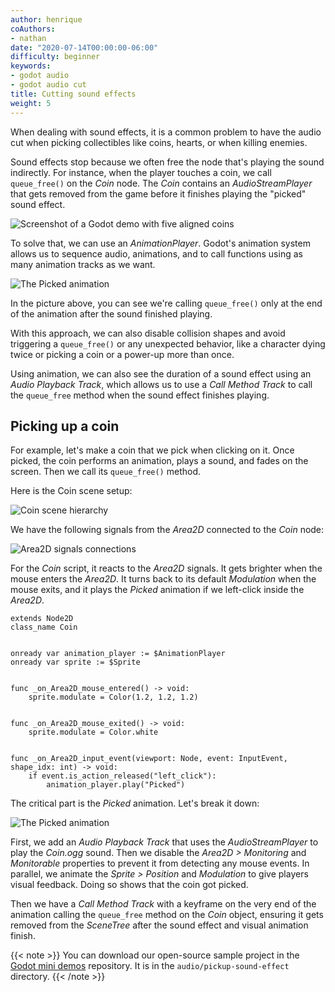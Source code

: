 ```yaml
---
author: henrique
coAuthors:
- nathan
date: "2020-07-14T00:00:00-06:00"
difficulty: beginner
keywords:
- godot audio
- godot audio cut
title: Cutting sound effects
weight: 5
---
```


When dealing with sound effects, it is a common problem to have the audio cut when picking collectibles like coins, hearts, or when killing enemies.

Sound effects stop because we often free the node that's playing the sound indirectly. For instance, when the player touches a coin, we call `queue_free()` on the _Coin_ node. The _Coin_ contains an _AudioStreamPlayer_ that gets removed from the game before it finishes playing the "picked" sound effect.

![Screenshot of a Godot demo with five aligned coins](coin-demo.png)

To solve that, we can use an _AnimationPlayer_. Godot's animation system allows us to sequence audio, animations, and to call functions using as many animation tracks as we want.

![The Picked animation](03.picked-animation.png)

In the picture above, you can see we're calling `queue_free()` only at the end of the animation after the sound finished playing.

With this approach, we can also disable collision shapes and avoid triggering a `queue_free()` or any unexpected behavior, like a character dying twice or picking a coin or a power-up more than once.

Using animation, we can also see the duration of a sound effect using an _Audio Playback Track_, which allows us to use a _Call Method Track_ to call the `queue_free` method when the sound effect finishes playing.

## Picking up a coin

For example, let's make a coin that we pick when clicking on it. Once picked, the coin performs an animation, plays a sound, and fades on the screen. Then we call its `queue_free()` method.

Here is the Coin scene setup:

![Coin scene hierarchy](01.coin-scene-setup.png)

We have the following signals from the _Area2D_ connected to the _Coin_ node:

![Area2D signals connections](02.area-signals-connections.png)

For the _Coin_ script, it reacts to the _Area2D_ signals. It gets brighter when the mouse enters the _Area2D_. It turns back to its default _Modulation_ when the mouse exits, and it plays the _Picked_ animation if we left-click inside the _Area2D_.

```
extends Node2D
class_name Coin


onready var animation_player := $AnimationPlayer
onready var sprite := $Sprite


func _on_Area2D_mouse_entered() -> void:
	sprite.modulate = Color(1.2, 1.2, 1.2)


func _on_Area2D_mouse_exited() -> void:
	sprite.modulate = Color.white


func _on_Area2D_input_event(viewport: Node, event: InputEvent, shape_idx: int) -> void:
	if event.is_action_released("left_click"):
		animation_player.play("Picked")
```

The critical part is the _Picked_ animation. Let's break it down:

![The Picked animation](03.picked-animation.png)

First, we add an _Audio Playback Track_ that uses the _AudioStreamPlayer_ to play the _Coin.ogg_ sound. Then we disable the _Area2D > Monitoring_ and _Monitorable_ properties to prevent it from detecting any mouse events. In parallel, we animate the _Sprite > Position_ and _Modulation_ to give players visual feedback. Doing so shows that the coin got picked. 

Then we have a _Call Method Track_ with a keyframe on the very end of the animation calling the `queue_free` method on the _Coin_ object, ensuring it gets removed from the _SceneTree_ after the sound effect and visual animation finish.

{{< note >}}
You can download our open-source sample project in the [Godot mini demos](https://github.com/GDQuest/godot-mini-tuts-demos) repository. It is in the `audio/pickup-sound-effect` directory.
{{< /note >}}
